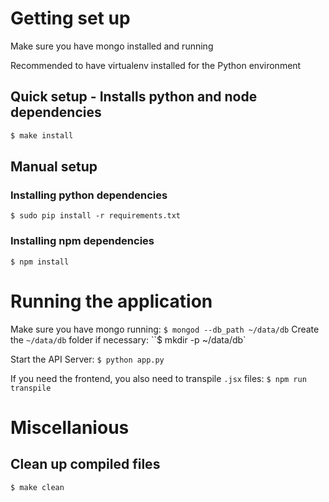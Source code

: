 # Getting set up

Make sure you have mongo installed and running

Recommended to have virtualenv installed for the Python environment

## Quick setup - Installs python and node dependencies
```bash
$ make install
```

## Manual setup
### Installing python dependencies
`$ sudo pip install -r requirements.txt`

### Installing npm dependencies
`$ npm install`

# Running the application

Make sure you have mongo running:
`$ mongod --db_path ~/data/db`
Create the `~/data/db` folder if necessary:
``$ mkdir -p ~/data/db`

Start the API Server:
`$ python app.py`

If you need the frontend, you also need to transpile `.jsx` files:
`$ npm run transpile`

# Miscellanious
## Clean up compiled files
`$ make clean`

